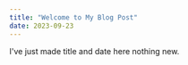 ```yaml
---
title: "Welcome to My Blog Post"
date: 2023-09-23
---
```

I've just made title and date here nothing new.
